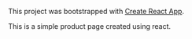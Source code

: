 This project was bootstrapped with [Create React App](https://github.com/facebookincubator/create-react-app).

This is a simple product page created using react.